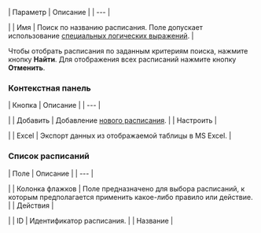 | Параметр | Описание |
| --- |

|
| Имя | Поиск по названию расписания. Поле допускает использование [специальных логических выражений](https://dev.1c-bitrix.ru/api_help/main/general/filter.php). |

Чтобы отобрать расписания по заданным критериям поиска, нажмите кнопку **Найти**. Для отображения всех расписаний нажмите кнопку **Отменить**.

### Контекстная панель

| Кнопка | Описание |
| --- |

|
| Добавить | Добавление [нового расписания](/user_help/service/support/ticket_timetable/ticket_timetable_edit.php). |
| Настроить |

|
| Excel | Экспорт данных из отображаемой таблицы в MS Excel. |

### Список расписаний

| Поле | Описание |
| --- |

|
| Колонка флажков | Поле предназначено для выбора расписаний, к которым предполагается применить какое-либо правило или действие. |
| Действия |

|
| ID | Идентификатор расписания. |
| Название |